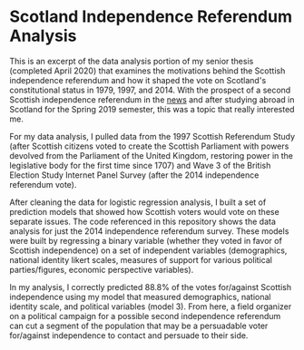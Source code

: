 # Scotland Independence Referendum Analysis 

This is an excerpt of the data analysis portion of my senior thesis (completed April 2020) that examines the motivations behind the Scottish independence referendum and how it shaped the vote on Scotland's constitutional status in 1979, 1997, and 2014. With the prospect of a second Scottish independence referendum in the [news](https://www.bbc.com/news/uk-scotland-scotland-politics-48026430) and after studying abroad in Scotland for the Spring 2019 semester, this was a topic that really interested me.

For my data analysis, I pulled data from the 1997 Scottish Referendum Study (after Scottish citizens voted to create the Scottish Parliament with powers devolved from the Parliament of the United Kingdom, restoring power in the legislative body for the first time since 1707) and Wave 3 of the British Election Study Internet Panel Survey (after the 2014 independence referendum vote). 

After cleaning the data for logistic regression analysis, I built a set of prediction models that showed how Scottish voters would vote on these separate issues. The code referenced in this repository shows the data analysis for just the 2014 independence referendum survey. These models were built by regressing a binary variable (whether they voted in favor of Scottish independence) on a set of independent variables (demographics, national identity likert scales, measures of support for various political parties/figures, economic perspective variables).

In my analysis, I correctly predicted 88.8% of the votes for/against Scottish independence using my model that measured demographics, national identity scale, and political variables (model 3). From here, a field organizer on a political campaign for a possible second independence referendum can cut a segment of the population that may be a persuadable voter for/against independence to contact and persuade to their side.
